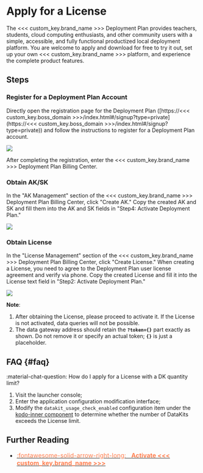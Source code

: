 # Apply for a License

The <<< custom_key.brand_name >>> Deployment Plan provides teachers, students, cloud computing enthusiasts, and other community users with a simple, accessible, and fully functional productized local deployment platform. You are welcome to apply and download for free to try it out, set up your own <<< custom_key.brand_name >>> platform, and experience the complete product features.

## Steps

### Register for a Deployment Plan Account

Directly open the registration page for the Deployment Plan ([https://<<< custom_key.boss_domain >>>/index.html#/signup?type=private](https://<<< custom_key.boss_domain >>>/index.html#/signup?type=private)) and follow the instructions to register for a Deployment Plan account.

![](img/6.deployment_3.png)

After completing the registration, enter the <<< custom_key.brand_name >>> Deployment Plan Billing Center.

### Obtain AK/SK

In the "AK Management" section of the <<< custom_key.brand_name >>> Deployment Plan Billing Center, click "Create AK." Copy the created AK and SK and fill them into the AK and SK fields in "Step4: Activate Deployment Plan."

![](img/6.deployment_5.png)

### Obtain License

In the "License Management" section of the <<< custom_key.brand_name >>> Deployment Plan Billing Center, click "Create License." When creating a License, you need to agree to the Deployment Plan user license agreement and verify via phone. Copy the created License and fill it into the License text field in "Step2: Activate Deployment Plan."

![](img/6.deployment_6.png)

**Note**:

1. After obtaining the License, please proceed to activate it. If the License is not activated, data queries will not be possible.
2. The data gateway address should retain the **`?token={}`** part exactly as shown. Do not remove it or specify an actual token; **`{}`** is just a placeholder.

## FAQ {#faq}

:material-chat-question: How do I apply for a License with a DK quantity limit?

1. Visit the launcher console;
2. Enter the application configuration modification interface;
3. Modify the `datakit_usage_check_enabled` configuration item under the [kodo-inner component](./application-configuration-guide.md#kodo-inner) to determine whether the number of DataKits exceeds the License limit.

## Further Reading

<font size=3>

<div class="grid cards" markdown>

- [<font color="coral"> :fontawesome-solid-arrow-right-long: &nbsp; **Activate <<< custom_key.brand_name >>>**</font>](./activate.md)

</div>

</font>